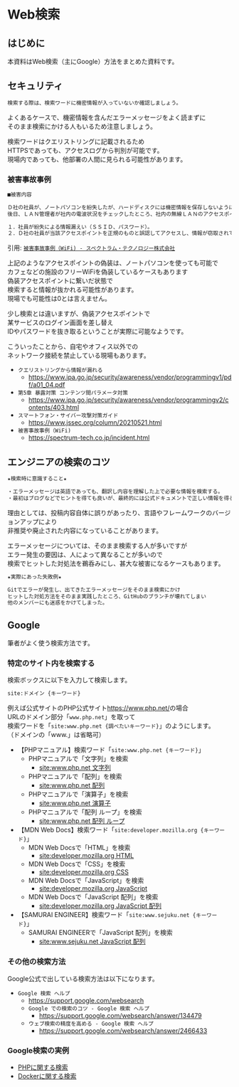 # Web検索

## はじめに

本資料はWeb検索（主にGoogle）方法をまとめた資料です。

## セキュリティ

```txt
検索する際は、検索ワードに機密情報が入っていないか確認しましょう。  
```

よくあるケースで、機密情報を含んだエラーメッセージをよく読まずに  
そのまま検索にかける人もいるため注意しましょう。  

検索ワードはクエリストリングに記載されるため  
HTTPSであっても、アクセスログから判別が可能です。  
現場内であっても、他部署の人間に見られる可能性があります。  

### 被害事故事例

```txt
■被害内容

Ｄ社の社員が、ノートパソコンを紛失したが、ハードディスクには機密情報を保存しないように心がけていたため、特段の措置を講じなかった。
後日、ＬＡＮ管理者が社内の電波状況をチェックしたところ、社内の無線ＬＡＮのアクセスポイントと同じＳＳＩＤと情報セキュリティ方式が設定されている別のアクセスポイントが、社外に設置されていることが判明した。

１．社員が紛失による情報漏えい（ＳＳＩＤ、パスワード）。
２．Ｄ社の社員が当該アクセスポイントを正規のものと誤認してアクセスし、情報が窃取されていたおそれもある。
```

引用: [`被害事故事例（WiFi) - スペクトラム・テクノロジー株式会社`](https://spectrum-tech.co.jp/incident.html)  

上記のようなアクセスポイントの偽装は、ノートパソコンを使っても可能で  
カフェなどの施設のフリーWiFiを偽装しているケースもあります  
偽装アクセスポイントに繋いだ状態で  
検索すると情報が抜かれる可能性があります。  
現場でも可能性は0とは言えません。  

少し検索とは違いますが、偽装アクセスポイントで  
某サービスのログイン画面を差し替え  
IDやパスワードを抜き取るということが実際に可能なようです。  

こういったことから、自宅やオフィス以外での  
ネットワーク接続を禁止している現場もあります。  

- `クエリストリングから情報が漏れる`
  - <https://www.ipa.go.jp/security/awareness/vendor/programmingv1/pdf/a01_04.pdf>
- `第5章 暴露対策 コンテンツ間パラメータ対策`
  - <https://www.ipa.go.jp/security/awareness/vendor/programmingv2/contents/403.html>
- `スマートフォン・サイバー攻撃対策ガイド`
  - <https://www.jssec.org/column/20210521.html>
- `被害事故事例（WiFi)`
  - <https://spectrum-tech.co.jp/incident.html>

## エンジニアの検索のコツ

```txt
★検索時に意識すること★

・エラーメッセージは英語であっても、翻訳し内容を理解した上で必要な情報を検索する。
・最初はブログなどでヒントを得ても良いが、最終的には公式ドキュメントで正しい情報を得る。
```

理由としては、投稿内容自体に誤りがあったり、言語やフレームワークのバージョンアップにより  
非推奨や廃止された内容になっていることがあります。  

エラーメッセージについては、そのまま検索する人が多いですが  
エラー発生の要因は、人によって異なることが多いので  
検索でヒットした対処法を鵜呑みにし、甚大な被害になるケースもあります。

```txt
★実際にあった失敗例★

Gitでエラーが発生し、出てきたエラーメッセージをそのまま検索にかけ
ヒットした対処方法をそのまま実践したところ、GitHubのブランチが壊れてしまい
他のメンバーにも迷惑をかけてしまった。
```

## Google

筆者がよく使う検索方法です。

### 特定のサイト内を検索する

検索ボックスに以下を入力して検索します。

```txt
site:ドメイン {キーワード}
```

例えば公式サイトのPHP公式サイト<https://www.php.net/>の場合  
URLのドメイン部分「`www.php.net`」を取って  
検索ワードを「`site:www.php.net {調べたいキーワード}`」のようにします。  
（ドメインの「www.」は省略可）  

- 【PHPマニュアル】検索ワード「`site:www.php.net {キーワード}`」
  - PHPマニュアルで「文字列」を検索
    - [site:www.php.net 文字列](https://www.google.com/search?q=site:www.php.net+文字列)
  - PHPマニュアルで「配列」を検索
    - [site:www.php.net 配列](https://www.google.com/search?q=site:www.php.net+配列)
  - PHPマニュアルで「演算子」を検索
    - [site:www.php.net 演算子](https://www.google.com/search?q=site:www.php.net+演算子)
  - PHPマニュアルで「配列 ループ」を検索
    - [site:www.php.net 配列 ループ](https://www.google.com/search?q=site:www.php.net+演算子)
- 【MDN Web Docs】検索ワード「`site:developer.mozilla.org {キーワード}`」
  - MDN Web Docsで「HTML」を検索
    - [site:developer.mozilla.org HTML](https://www.google.com/search?q=site:developer.mozilla.org+HTML)
  - MDN Web Docsで「CSS」を検索
    - [site:developer.mozilla.org CSS](https://www.google.com/search?q=site:developer.mozilla.org+CSS)
  - MDN Web Docsで「JavaScript」を検索
    - [site:developer.mozilla.org JavaScript](https://www.google.com/search?q=site:developer.mozilla.org+JavaScript)
  - MDN Web Docsで「JavaScript 配列」を検索
    - [site:developer.mozilla.org JavaScript 配列](https://www.google.com/search?q=site:developer.mozilla.org+JavaScript+配列)
- 【SAMURAI ENGINEER】検索ワード「`site:www.sejuku.net {キーワード}`」
  - SAMURAI ENGINEERで「JavaScript 配列」を検索
    - [site:www.sejuku.net JavaScript 配列](https://www.google.com/search?q=site:www.sejuku.net+JavaScript+配列)

### その他の検索方法

Google公式で出している検索方法は以下になります。

- `Google 検索 ヘルプ`
  - <https://support.google.com/websearch>
  - `Google での検索のコツ - Google 検索 ヘルプ`
    - <https://support.google.com/websearch/answer/134479>
  - `ウェブ検索の精度を高める - Google 検索 ヘルプ`
    - <https://support.google.com/websearch/answer/2466433>

### Google検索の実例

- [PHPに関する検索](./google-case-php/index.md)
- [Dockerに関する検索](./google-case-docker/index.md)
